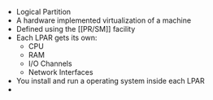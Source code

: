 - Logical Partition
- A hardware implemented virtualization of a machine
- Defined using the [[PR/SM]] facility
- Each LPAR gets its own:
	- CPU
	- RAM
	- I/O Channels
	- Network Interfaces
- You install and run a operating system inside each LPAR
-